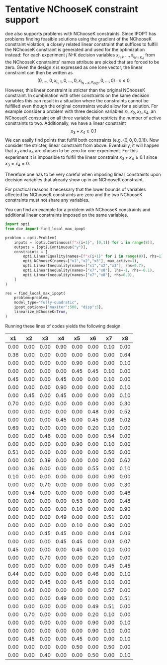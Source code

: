 # Tentative NChooseK constraint support

doe also supports problems with NChooseK constraints. Since IPOPT has problems finding feasible solutions
using the gradient of the NChooseK constraint violation, a closely related linear constraint that suffices
to fulfill the NChooseK constraint is generated and used for the optimization instead: For each experiment $j$
N-K decision variables $x_{i_1,j},...,x_{i_{N-K,j}}$ from the NChooseK constraints' names attribute are picked
that are forced to be zero. Given the design $x$ is expressed as one lone vector, the linear constraint can then be written as
$$
(0,...,0,x_{i_1,1},0,...,0,x_{i_{N-K},n_{exp}},0,...,0) \cdot x \leq 0
$$
However, this linear constraint is stricter than the original NChooseK constraint. In combination with other
constraints on the same decision variables this can result in a situation where the constraints cannot be fulfilled
even though the original constraints would allow for a solution. For example consider a problem with three decision
variables $x_1, x_2, x_3, x_4$, an NChooseK constraint on all three variable that restricts the number of active constraints
to two. Additionally, we have a linear constraint
$$
x_3 + x_4 \geq 0.1
$$
We can easily find points that fulfill both constraints (e.g. $(0,0,0,0.1)$). Now consider the stricter, linear constraint
from above. Eventually, it will happen that $x_3$ and $x_4$ are chosen to be zero for one experiment. For this experiment
it is impossible to fulfill the linear constraint $x_3 + x_4 \geq 0.1$ since $x_3 = x_4 = 0$.

Therefore one has to be very careful when imposing linear constraints upon decision variables that already show up in an NChooseK constraint.

For practical reasons it necessary that the lower bounds of variables affected by NChooseK constraints are zero and the two NChooseK constraints must not share any variables.

You can find an example for a problem with NChooseK constraints and additional linear constraints imposed on the same variables.

```python 
import opti
from doe import find_local_max_ipopt

problem = opti.Problem(
    inputs = [opti.Continuous(f"x{i+1}", [0,1]) for i in range(8)],
    outputs = [opti.Continuous("y")],
    constraints = [
        opti.LinearEquality(names=[f"x{i+1}" for i in range(8)], rhs=1),
        opti.NChooseK(names=["x1","x2","x3"], max_active=1),
        opti.LinearInequality(names=["x1","x2","x3"], rhs=0.7),
        opti.LinearInequality(names=["x7","x8"], lhs=-1, rhs=-0.1),
        opti.LinearInequality(names=["x7","x8"], rhs=0.9),
    ]
)

res = find_local_max_ipopt(
    problem=problem,
    model_type="fully-quadratic",
    ipopt_options={"maxiter":500, "disp":5},
    linearize_NChooseK=True,
)
```

Running these lines of codes yields the following design.

|x1  |x2  |x3  |x4  |x5  |x6  |x7  |x8  |
|----|----|----|----|----|----|----|----|
|0.00|0.00|0.00|0.90|0.00|0.00|0.10|0.00|
|0.36|0.00|0.00|0.00|0.00|0.00|0.00|0.64|
|0.00|0.00|0.00|0.00|0.90|0.00|0.00|0.10|
|0.00|0.00|0.00|0.00|0.45|0.45|0.10|0.00|
|0.45|0.00|0.00|0.45|0.00|0.00|0.10|0.00|
|0.00|0.00|0.00|0.90|0.00|0.00|0.00|0.10|
|0.00|0.45|0.00|0.45|0.00|0.00|0.00|0.10|
|0.70|0.00|0.00|0.00|0.00|0.00|0.00|0.30|
|0.00|0.00|0.00|0.00|0.00|0.48|0.00|0.52|
|0.00|0.00|0.00|0.45|0.00|0.45|0.08|0.02|
|0.69|0.01|0.00|0.00|0.00|0.20|0.10|0.00|
|0.00|0.00|0.46|0.00|0.00|0.00|0.54|0.00|
|0.00|0.00|0.00|0.00|0.90|0.00|0.10|0.00|
|0.51|0.00|0.00|0.00|0.00|0.00|0.50|0.00|
|0.00|0.00|0.39|0.00|0.00|0.00|0.00|0.62|
|0.00|0.36|0.00|0.00|0.00|0.55|0.00|0.10|
|0.10|0.00|0.00|0.00|0.00|0.00|0.90|0.00|
|0.00|0.00|0.70|0.00|0.00|0.00|0.00|0.30|
|0.00|0.54|0.00|0.00|0.00|0.00|0.00|0.46|
|0.00|0.00|0.00|0.00|0.53|0.00|0.00|0.48|
|0.00|0.00|0.00|0.00|0.10|0.00|0.00|0.90|
|0.00|0.00|0.00|0.49|0.00|0.00|0.51|0.00|
|0.00|0.00|0.00|0.00|0.10|0.00|0.90|0.00|
|0.00|0.00|0.45|0.45|0.00|0.00|0.04|0.06|
|0.00|0.00|0.00|0.45|0.45|0.00|0.03|0.07|
|0.45|0.00|0.00|0.00|0.45|0.00|0.10|0.00|
|0.00|0.00|0.70|0.00|0.00|0.20|0.10|0.00|
|0.00|0.00|0.00|0.00|0.00|0.09|0.45|0.45|
|0.44|0.00|0.00|0.00|0.00|0.46|0.00|0.10|
|0.00|0.00|0.45|0.00|0.45|0.00|0.10|0.00|
|0.00|0.43|0.00|0.00|0.00|0.00|0.57|0.00|
|0.00|0.00|0.00|0.49|0.00|0.00|0.00|0.51|
|0.00|0.00|0.00|0.00|0.00|0.49|0.51|0.00|
|0.00|0.70|0.00|0.00|0.00|0.20|0.10|0.00|
|0.00|0.00|0.00|0.00|0.00|0.90|0.00|0.10|
|0.00|0.00|0.00|0.00|0.00|0.90|0.10|0.00|
|0.00|0.45|0.00|0.00|0.45|0.00|0.00|0.10|
|0.00|0.00|0.00|0.00|0.50|0.00|0.50|0.00|
|0.00|0.00|0.40|0.00|0.00|0.50|0.00|0.10|
